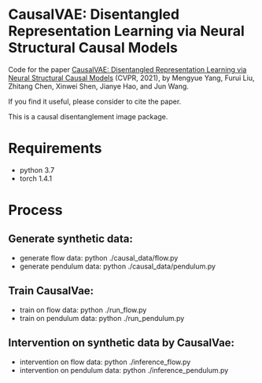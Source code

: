 # CausalVAE: Disentangled Representation Learning via Neural Structural Causal Models

Code for the paper [CausalVAE: Disentangled Representation Learning via Neural Structural Causal Models](https://arxiv.org/abs/2004.08697.pdf) (CVPR, 2021), by Mengyue Yang, Furui Liu, Zhitang Chen, Xinwei Shen, Jianye Hao, and Jun Wang.

If you find it useful, please consider to cite the paper.

This is a causal disentanglement image package. 

# Requirements
- python 3.7
- torch 1.4.1

# Process
## Generate synthetic data: 
- generate flow data: python ./causal_data/flow.py
- generate pendulum data: python ./causal_data/pendulum.py

## Train CausalVae:
- train on flow data: python ./run_flow.py
- train on pendulum data: python ./run_pendulum.py

## Intervention on synthetic data by CausalVae:
- intervention on flow data: python ./inference_flow.py
- intervention on pendulum data: python ./inference_pendulum.py
